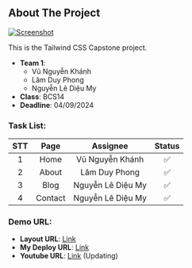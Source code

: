 ## About The Project
[![Screenshot](https://i.imgur.com/AhXPROs.png)](#)

This is the Tailwind CSS Capstone project.

- **Team 1**:
    - Vũ Nguyễn Khánh
    - Lâm Duy Phong
    - Nguyễn Lê Diệu My
- **Class**: BCS14
- **Deadline**: 04/09/2024

### Task List:
| **STT** | **Page** |    **Assignee**   | **Status** |
|:-------:|:--------:|:-----------------:|:----------:|
|    1    |   Home   |  Vũ Nguyễn Khánh  |     ✅     |
|    2    |   About  |   Lâm Duy Phong   |     ✅     |
|    3    |   Blog   | Nguyễn Lê Diệu My |     ✅     |
|    4    |  Contact | Nguyễn Lê Diệu My |     ✅     |

### Demo URL:
- **Layout URL**: [Link](https://astroship-pro.web3templates.com/)
- **My Deploy URL**: [Link](https://bcs14-team1-capstone.vercel.app/)
- **Youtube URL**: [Link](#) (Updating)
